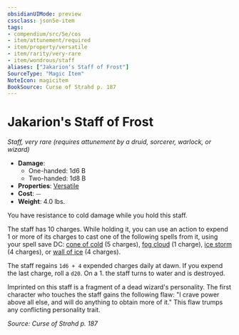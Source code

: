 ```yaml
---
obsidianUIMode: preview
cssclass: json5e-item
tags:
- compendium/src/5e/cos
- item/attunement/required
- item/property/versatile
- item/rarity/very-rare
- item/wondrous/staff
aliases: ["Jakarion's Staff of Frost"]
SourceType: "Magic Item"
NoteIcon: magicitem
BookSource: Curse of Strahd p. 187
---
```

# Jakarion's Staff of Frost
*Staff, very rare (requires attunement by a druid, sorcerer, warlock, or wizard)*  

- **Damage**:
  - One-handed: 1d6 B
  - Two-handed: 1d8 B
- **Properties**: [Versatile](/2-Mechanics/CLI/rules/item-properties.md#Versatile)
- **Cost**: ⏤
- **Weight**: 4.0 lbs.

You have resistance to cold damage while you hold this staff.

The staff has 10 charges. While holding it, you can use an action to expend 1 or more of its charges to cast one of the following spells from it, using your spell save DC: [cone of cold](/2-Mechanics/CLI/spells/cone-of-cold.md) (5 charges), [fog cloud](/2-Mechanics/CLI/spells/fog-cloud.md) (1 charge), [ice storm](/2-Mechanics/CLI/spells/ice-storm.md) (4 charges), or [wall of ice](/2-Mechanics/CLI/spells/wall-of-ice.md) (4 charges).

The staff regains `1d6 + 4` expended charges daily at dawn. If you expend the last charge, roll a `d20`. On a 1. the staff turns to water and is destroyed.

Imprinted on this staff is a fragment of a dead wizard's personality. The first character who touches the staff gains the following flaw: "I crave power above all else, and will do anything to obtain more of it." This flaw trumps any conflicting personality trait.

*Source: Curse of Strahd p. 187*